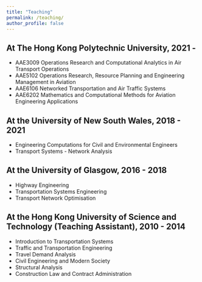 ```yaml
---
title: "Teaching"
permalink: /teaching/
author_profile: false
---
```


At The Hong Kong Polytechnic University, 2021 - 
--------
* AAE3009 Operations Research and Computational Analytics in Air Transport Operations
* AAE5102 Operations Research, Resource Planning and Engineering Management in Aviation
* AAE6106 Networked Transportation and Air Traffic Systems
* AAE6202 Mathematics and Computational Methods for Aviation Engineering Applications

At the University of New South Wales, 2018 - 2021
--------
* Engineering Computations for Civil and Environmental Engineers
* Transport Systems - Network Analysis

At the University of Glasgow, 2016 - 2018
--------
* Highway Engineering
* Transportation Systems Engineering
* Transport Network Optimisation

At the Hong Kong University of Science and Technology (Teaching Assistant), 2010 - 2014
--------
* Introduction to Transportation Systems
* Traffic and Transportation Engineering
* Travel Demand Analysis
* Civil Engineering and Modern Society
* Structural Analysis
* Construction Law and Contract Administration
